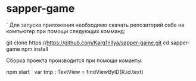 # sapper-game
`
Для запуска приложения необходимо скачать репозиторий себе на компьютер при помощи следующих комманд:

git clone https://https://github.com/Karg1nIlya/sapper-game.git
cd sapper-game
npm install


Сборка проекта производится при помощи команты:

npm start
`
var tmp : TextView = findViewByID(R.id.text)
